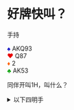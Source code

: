 # 好牌快叫？

手持
<div class="board-container">
  <div class="Nhand">
    <font color="0000C0">♠</font> AKQ93 <br>
    <font color="E80000">♥</font> Q87 <br>
    <font color="FF6000">♦</font> 2 <br>
    <font color="00A000">♣</font> AK53 <br>
  </div>
</div>

同伴开叫1H，叫什么？

<details>
    如果你叫1S，那自然法下的进程就将非常糟糕。
    <table>
        <tr> <td>NORTH</td>  <td>SOUTH</td></tr>
        <tr> <td>  </td> <td>1H</td> </tr>
        <tr> <td>1S</td> <td>2D</td> </tr>
        <tr> <td>3C* FG</td> <td>3NT</td> </tr>
        <tr> <td>?</td> <td></td> </tr>
    </table>
    然后你没有办法既定将又问关键张了。既然这牌H已经配合，而且只缺关键张，大可直接4NT。实在想要慢叫，不如先2C。
	<summary class="check">以下四明手</summary>
	http://www.gembridge.cn/score/TeamRoundBoards?tourStart=2024-10-4&tour=30603&event=9c13f230-4500-42b0-a82d-b26cfecd67ef&section=029bd93d-f334-4216-8f91-b9dfd4a7af2c&round=7&seg=0&board=6&from=ccba
</details>

